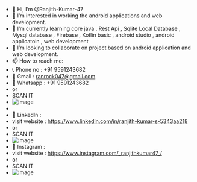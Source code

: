 - 👋 Hi, I’m @Ranjith-Kumar-47
- 👀 I’m interested in working the android applications and web development.
- 🌱 I’m currently learning core java , Rest Api , Sqlite Local Database , Mysql database ,  Firebase , Kotlin basic , android studio , android applicatoin , web development
- 💞️ I’m looking to collaborate on project based on android application and web development.
- 📫 How to reach me:
- 📞 Phone no : +91 9591243682
- 📧 Gmail : ranrock047@gmail.com.
- 💬 Whatsapp : +91 9591243682
- or 
- SCAN IT
- ![image](https://user-images.githubusercontent.com/113786288/191040296-80e5e954-8195-4797-a790-44678ba725e9.png)
- <br/>
- 🔗 LinkedIn : 
- visit website : https://www.linkedin.com/in/ranjith-kumar-s-5343aa218
- or 
- SCAN IT <br/>
- ![image](https://user-images.githubusercontent.com/113786288/191040862-6cd2a572-2304-4e68-b0d8-067e00cd3811.png)
- 🔗 Instagram : 
- visit website : https://www.instagram.com/_ranjithkumar47_/
- or
- SCAN IT 
- ![image](https://user-images.githubusercontent.com/113786288/191666683-9540c403-8d6d-4bab-822c-4398681ea6b4.png)


<!---
Ranjith-Kumar-47/Ranjith-Kumar-47 is a ✨ special ✨ repository because its `README.md` (this file) appears on your GitHub profile.
You can click the Preview link to take a look at your changes.
--->

